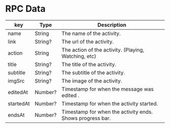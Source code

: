 # RPC Data

| key       | Type    | Description                                               |
| --------- | ------- | --------------------------------------------------------- |
| name      | String  | The name of the activity.                                 |
| link      | String? | The url of the activity.                                  |
| action    | String  | The action of the activity. (Playing, Watching, etc)      |
| title     | String? | The title of the activity.                                |
| subtitle  | String? | The subtitle of the activity.                             |
| imgSrc    | String? | The image of the activity.                                |
| editedAt  | Number? | Timestamp for when the message was edited .               |
| startedAt | Number? | Timestamp for when the activity started.                  |
| endsAt    | Number? | Timestamp for when the activity ends. Shows progress bar. |
